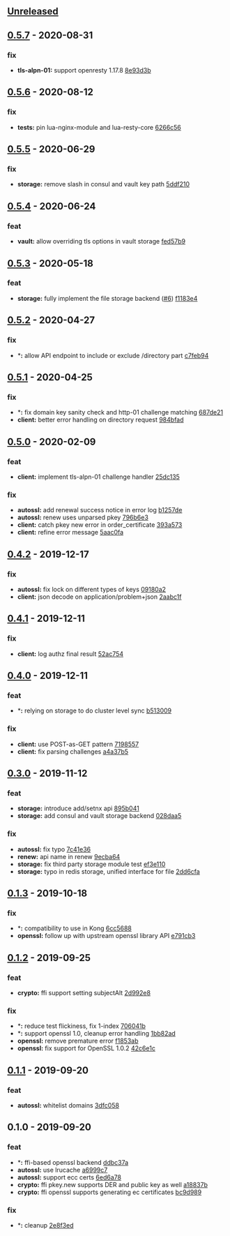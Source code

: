 <a name="unreleased"></a>
## [Unreleased]


<a name="0.5.7"></a>
## [0.5.7] - 2020-08-31
### fix
- **tls-alpn-01:** support openresty 1.17.8 [8e93d3b](https://github.com/fffonion/lua-resty-acme/commit/8e93d3ba8be84ae4bd688a84d8bb5109765258e5)


<a name="0.5.6"></a>
## [0.5.6] - 2020-08-12
### fix
- **tests:** pin lua-nginx-module and lua-resty-core [6266c56](https://github.com/fffonion/lua-resty-acme/commit/6266c5651e54c56442cef2584303781d16f84d3a)


<a name="0.5.5"></a>
## [0.5.5] - 2020-06-29
### fix
- **storage:** remove slash in consul and vault key path [5ddf210](https://github.com/fffonion/lua-resty-acme/commit/5ddf21071ce06a7e003a381440ff75df3faff78e)


<a name="0.5.4"></a>
## [0.5.4] - 2020-06-24
### feat
- **vault:** allow overriding tls options in vault storage [fed57b9](https://github.com/fffonion/lua-resty-acme/commit/fed57b9cc2a1d080dd10af398aeb48b1b55874d7)


<a name="0.5.3"></a>
## [0.5.3] - 2020-05-18
### feat
- **storage:** fully implement the file storage backend ([#6](https://github.com/fffonion/lua-resty-acme/issues/6)) [f1183e4](https://github.com/fffonion/lua-resty-acme/commit/f1183e4c4947dad6edd185631358f1d705a2d98e)


<a name="0.5.2"></a>
## [0.5.2] - 2020-04-27
### fix
- ***:** allow API endpoint to include or exclude /directory part [c7feb94](https://github.com/fffonion/lua-resty-acme/commit/c7feb944db40dc7d8e571cc09594aebffc496bd7)


<a name="0.5.1"></a>
## [0.5.1] - 2020-04-25
### fix
- ***:** fix domain key sanity check and http-01 challenge matching [687de21](https://github.com/fffonion/lua-resty-acme/commit/687de2134335278697220cf67ef0b26c4be34e07)
- **client:** better error handling on directory request [984bfad](https://github.com/fffonion/lua-resty-acme/commit/984bfad031cef1a6ee3554c8c736ace596ed10d3)


<a name="0.5.0"></a>
## [0.5.0] - 2020-02-09
### feat
- **client:** implement tls-alpn-01 challenge handler [25dc135](https://github.com/fffonion/lua-resty-acme/commit/25dc135eaf25c604d21b31664bb36e526a72ad2f)

### fix
- **autossl:** add renewal success notice in error log [b1257de](https://github.com/fffonion/lua-resty-acme/commit/b1257de80bb0e55ff70694bba96bbcf9f9507ae8)
- **autossl:** renew uses unparsed pkey [796b6e3](https://github.com/fffonion/lua-resty-acme/commit/796b6e3005b4301371ca99b2573e56644a456f01)
- **client:** catch pkey new error in order_certificate [393a573](https://github.com/fffonion/lua-resty-acme/commit/393a573b3cb7d3c931f3860c4d99e1e5714edb67)
- **client:** refine error message [5aac0fa](https://github.com/fffonion/lua-resty-acme/commit/5aac0fa92b84ba1b483f6c8d6913e67c7722a7cb)


<a name="0.4.2"></a>
## [0.4.2] - 2019-12-17
### fix
- **autossl:** fix lock on different types of keys [09180a2](https://github.com/fffonion/lua-resty-acme/commit/09180a25ea7864e07ef3d94ebb3b8456f072f967)
- **client:** json decode on application/problem+json [2aabc1f](https://github.com/fffonion/lua-resty-acme/commit/2aabc1f5d535f273b97989f5874d45987fa0ebc9)


<a name="0.4.1"></a>
## [0.4.1] - 2019-12-11
### fix
- **client:** log authz final result [52ac754](https://github.com/fffonion/lua-resty-acme/commit/52ac754d8f888ed2f2ffa7976a5c3d6d18e63a48)


<a name="0.4.0"></a>
## [0.4.0] - 2019-12-11
### feat
- ***:** relying on storage to do cluster level sync [b513009](https://github.com/fffonion/lua-resty-acme/commit/b513009154cd8dbefdfe84f85c81c920d4104f9d)

### fix
- **client:** use POST-as-GET pattern [7198557](https://github.com/fffonion/lua-resty-acme/commit/7198557c616ef9f6d7b89809c4eef300a0e690bd)
- **client:** fix parsing challenges [a4a37b5](https://github.com/fffonion/lua-resty-acme/commit/a4a37b572041dc6a1ea2b24ae14b7dea9e30782f)


<a name="0.3.0"></a>
## [0.3.0] - 2019-11-12
### feat
- **storage:** introduce add/setnx api [895b041](https://github.com/fffonion/lua-resty-acme/commit/895b041750ef4e920c3ed8ec432353f8e7e8eced)
- **storage:** add consul and vault storage backend [028daa5](https://github.com/fffonion/lua-resty-acme/commit/028daa5bc965ab10621aa3f16d7ffabe619fd38a)

### fix
- **autossl:** fix typo [7c41e36](https://github.com/fffonion/lua-resty-acme/commit/7c41e36415d13e364fd58b694c3b4066d60ef1f4)
- **renew:** api name in renew [9ecba64](https://github.com/fffonion/lua-resty-acme/commit/9ecba64ad928f4570f0f205459f042c06403efb8)
- **storage:** fix third party storage module test [ef3e110](https://github.com/fffonion/lua-resty-acme/commit/ef3e1107506bfccc843153766ebcae2eee6f82a2)
- **storage:** typo in redis storage, unified interface for file [2dd6cfa](https://github.com/fffonion/lua-resty-acme/commit/2dd6cfa2c77ab36d0254e1fedb832f2ecabcec99)


<a name="0.1.3"></a>
## [0.1.3] - 2019-10-18
### fix
- ***:** compatibility to use in Kong [6cc5688](https://github.com/fffonion/lua-resty-acme/commit/6cc568813d03a5ab8311ebdccf77131c204094d9)
- **openssl:** follow up with upstream openssl library API [e791cb3](https://github.com/fffonion/lua-resty-acme/commit/e791cb302ce04665eaea722e9c0dc2f551f8c829)


<a name="0.1.2"></a>
## [0.1.2] - 2019-09-25
### feat
- **crypto:** ffi support setting subjectAlt [2d992e8](https://github.com/fffonion/lua-resty-acme/commit/2d992e8973e65617d41c2c49dd9cb259deeaf84f)

### fix
- ***:** reduce test flickiness, fix 1-index [706041b](https://github.com/fffonion/lua-resty-acme/commit/706041bec1dd062d6d0114619688c8f289b73779)
- ***:** support openssl 1.0, cleanup error handling [1bb82ad](https://github.com/fffonion/lua-resty-acme/commit/1bb82ada64cab77468878654d324730bd06381e1)
- **openssl:** remove premature error [f1853ab](https://github.com/fffonion/lua-resty-acme/commit/f1853abbb7a0f19a1bf98de99b70fd5b7779985c)
- **openssl:** fix support for OpenSSL 1.0.2 [42c6e1c](https://github.com/fffonion/lua-resty-acme/commit/42c6e1c3de59a24da1b31b03ca517b858417e741)


<a name="0.1.1"></a>
## [0.1.1] - 2019-09-20
### feat
- **autossl:** whitelist domains [3dfc058](https://github.com/fffonion/lua-resty-acme/commit/3dfc05876d5947c869ab2f80cc9ae4e12cf601a8)


<a name="0.1.0"></a>
## 0.1.0 - 2019-09-20
### feat
- ***:** ffi-based openssl backend [ddbc37a](https://github.com/fffonion/lua-resty-acme/commit/ddbc37a227a5855a5a6caa60606d4534363f3204)
- **autossl:** use lrucache [a6999c7](https://github.com/fffonion/lua-resty-acme/commit/a6999c7e154d21ff0b71358735527408836f36a7)
- **autossl:** support ecc certs [6ed6a78](https://github.com/fffonion/lua-resty-acme/commit/6ed6a78e175ba4e6d6511d1c309d239e43b80ef9)
- **crypto:** ffi pkey.new supports DER and public key as well [a18837b](https://github.com/fffonion/lua-resty-acme/commit/a18837b340f612cc4863903d57e5c3f0225c5919)
- **crypto:** ffi openssl supports generating ec certificates [bc9d989](https://github.com/fffonion/lua-resty-acme/commit/bc9d989b4eb8bfa954f2f1ab08b0449957a27402)

### fix
- ***:** cleanup [2e8f3ed](https://github.com/fffonion/lua-resty-acme/commit/2e8f3ed8ac95076537272311338c1256e2a31e67)


[Unreleased]: https://github.com/fffonion/lua-resty-acme/compare/0.5.7...HEAD
[0.5.7]: https://github.com/fffonion/lua-resty-acme/compare/0.5.6...0.5.7
[0.5.6]: https://github.com/fffonion/lua-resty-acme/compare/0.5.5...0.5.6
[0.5.5]: https://github.com/fffonion/lua-resty-acme/compare/0.5.4...0.5.5
[0.5.4]: https://github.com/fffonion/lua-resty-acme/compare/0.5.3...0.5.4
[0.5.3]: https://github.com/fffonion/lua-resty-acme/compare/0.5.2...0.5.3
[0.5.2]: https://github.com/fffonion/lua-resty-acme/compare/0.5.1...0.5.2
[0.5.1]: https://github.com/fffonion/lua-resty-acme/compare/0.5.0...0.5.1
[0.5.0]: https://github.com/fffonion/lua-resty-acme/compare/0.4.2...0.5.0
[0.4.2]: https://github.com/fffonion/lua-resty-acme/compare/0.4.1...0.4.2
[0.4.1]: https://github.com/fffonion/lua-resty-acme/compare/0.4.0...0.4.1
[0.4.0]: https://github.com/fffonion/lua-resty-acme/compare/0.3.0...0.4.0
[0.3.0]: https://github.com/fffonion/lua-resty-acme/compare/0.1.3...0.3.0
[0.1.3]: https://github.com/fffonion/lua-resty-acme/compare/0.1.2...0.1.3
[0.1.2]: https://github.com/fffonion/lua-resty-acme/compare/0.1.1...0.1.2
[0.1.1]: https://github.com/fffonion/lua-resty-acme/compare/0.1.0...0.1.1
